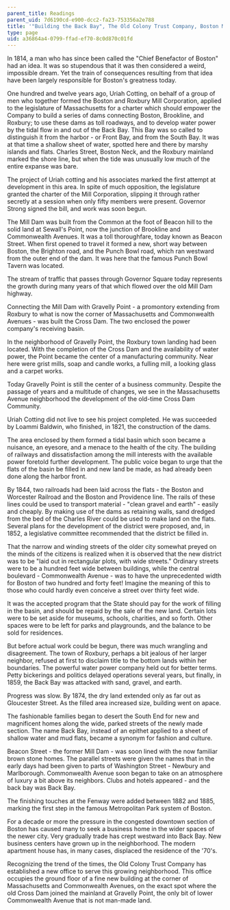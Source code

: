 ```yaml
---
parent_title: Readings
parent_uid: 7d6190cd-e900-dcc2-fa23-753356a2e788
title: '"Building the Back Bay", The Old Colony Trust Company, Boston MA, 1926'
type: page
uid: a36864a4-0799-ffad-ef70-8c0d870c01fd
---
```


In 1814, a man who has since been called the "Chief Benefactor of Boston" had an idea. It was so stupendous that it was then considered a weird, impossible dream. Yet the train of consequences resulting from that idea have been largely responsible for Boston's greatness today.

One hundred and twelve years ago, Uriah Cotting, on behalf of a group of men who together formed the Boston and Roxbury Mill Corporation, applied to the legislature of Massachusetts for a charter which should empower the Company to build a series of dams connecting Boston, Brookline, and Roxbury; to use these dams as toll roadways, and to develop water power by the tidal flow in and out of the Back Bay. This Bay was so called to distinguish it from the harbor - or Front Bay, and from the South Bay. It was at that time a shallow sheet of water, spotted here and there by marshy islands and flats. Charles Street, Boston Neck, and the Roxbury mainland marked the shore line, but when the tide was unusually low much of the entire expanse was bare.

The project of Uriah cotting and his associates marked the first attempt at development in this area. In spite of much opposition, the legislature granted the charter of the Mill Corporation, slipping it through rather secretly at a session when only fifty members were present. Governor Strong signed the bill, and work was soon begun.

The Mill Dam was built from the Common at the foot of Beacon hill to the solid land at Sewall's Point, now the junction of Brookline and Commonwealth Avenues. It was a toll thoroughfare, today known as Beacon Street. When first opened to travel it formed a new, short way between Boston, the Brighton road, and the Punch Bowl road, which ran westward from the outer end of the dam. It was here that the famous Punch Bowl Tavern was located.

The stream of traffic that passes through Governor Square today represents the growth during many years of that which flowed over the old Mill Dam highway.

Connecting the Mill Dam with Gravelly Point - a promontory extending from Roxbury to what is now the corner of Massachusetts and Commonwealth Avenues - was built the Cross Dam. The two enclosed the power company's receiving basin.

In the neighborhood of Gravelly Point, the Roxbury town landing had been located. With the completion of the Cross Dam and the availability of water power, the Point became the center of a manufacturing community. Near here were grist mills, soap and candle works, a fulling mill, a looking glass and a carpet works.

Today Gravelly Point is still the center of a business community. Despite the passage of years and a multitude of changes, we see in the Massachusetts Avenue neighborhood the development of the old-time Cross Dam Community.

Uriah Cotting did not live to see his project completed. He was succeeded by Loammi Baldwin, who finished, in 1821, the construction of the dams.

The area enclosed by them formed a tidal basin which soon became a nuisance, an eyesore, and a menace to the health of the city. The building of railways and dissatisfaction among the mill interests with the available power foretold further development. The public voice began to urge that the flats of the basin be filled in and new land be made, as had already been done along the harbor front.

By 1844, two railroads had been laid across the flats - the Boston and Worcester Railroad and the Boston and Providence line. The rails of these lines could be used to transport material - "clean gravel and earth" - easily and cheaply. By making use of the dams as retaining walls, sand dredged from the bed of the Charles River could be used to make land on the flats. Several plans for the development of the district were proposed, and, in 1852, a legislative committee recommended that the district be filled in.

That the narrow and winding streets of the older city somewhat preyed on the minds of the citizens is realized when it is observed that the new district was to be "laid out in rectangular plots, with wide streets." Ordinary streets were to be a hundred feet wide between buildings, while the central boulevard - Commonwealth Avenue - was to have the unprecedented width for Boston of two hundred and forty feet! Imagine the meaning of this to those who could hardly even conceive a street over thirty feet wide.

It was the accepted program that the State should pay for the work of filling in the basin, and should be repaid by the sale of the new land. Certain lots were to be set aside for museums, schools, charities, and so forth. Other spaces were to be left for parks and playgrounds, and the balance to be sold for residences.

But before actual work could be begun, there was much wrangling and disagreement. The town of Roxbury, perhaps a bit jealous of her larger neighbor, refused at first to disclaim title to the bottom lands within her boundaries. The powerful water power company held out for better terms. Petty bickerings and politics delayed operations several years, but finally, in 1859, the Back Bay was attacked with sand, gravel, and earth.

Progress was slow. By 1874, the dry land extended only as far out as Gloucester Street. As the filled area increased size, building went on apace.

The fashionable families began to desert the South End for new and magnificent homes along the wide, parked streets of the newly made section. The name Back Bay, instead of an epithet applied to a sheet of shallow water and mud flats, became a synonym for fashion and culture.

Beacon Street - the former Mill Dam - was soon lined with the now familiar brown stone homes. The parallel streets were given the names that in the early days had been given to parts of Washington Street - Newbury and Marlborough. Commonwealth Avenue soon began to take on an atmosphere of luxury a bit above its neighbors. Clubs and hotels appeared - and the back bay was Back Bay.

The finishing touches at the Fenway were added between 1882 and 1885, marking the first step in the famous Metropolitan Park system of Boston.

For a decade or more the pressure in the congested downtown section of Boston has caused many to seek a business home in the wider spaces of the newer city. Very gradually trade has crept westward into Back Bay. New business centers have grown up in the neighborhood. The modern apartment house has, in many cases, displaced the residence of the '70's.

Recognizing the trend of the times, the Old Colony Trust Company has established a new office to serve this growing neighborhood. This office occupies the ground floor of a fine new building at the corner of Massachusetts and Commonwealth Avenues, on the exact spot where the old Cross Dam joined the mainland at Gravelly Point, the only bit of lower Commonwealth Avenue that is not man-made land.